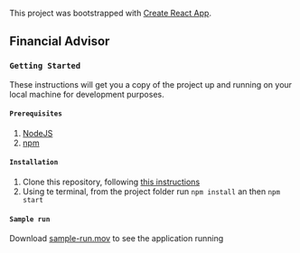 This project was bootstrapped with [Create React App](https://github.com/facebook/create-react-app).

## Financial Advisor

### `Getting Started`

These instructions will get you a copy of the project up and running on your local machine for development purposes.

#### `Prerequisites`

1. [NodeJS](https://nodejs.org/en/)</br>
2. [npm](https://docs.npmjs.com/downloading-and-installing-node-js-and-npm)

#### `Installation`
1. Clone this repository, following [this instructions](https://help.github.com/articles/cloning-a-repository/)
2. Using te terminal, from the project folder run `npm install` an then `npm start`

#### `Sample run`
Download [sample-run.mov](https://github.com/Margiorie-ok/financial-advisor/raw/sample-run/financial-advisor-run.mov) to see the application running
